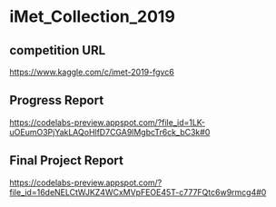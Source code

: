 # iMet_Collection_2019

## competition URL
https://www.kaggle.com/c/imet-2019-fgvc6

## Progress Report
https://codelabs-preview.appspot.com/?file_id=1LK-uOEumO3PjYakLAQoHlfD7CGA9lMgbcTr6ck_bC3k#0

## Final Project Report
https://codelabs-preview.appspot.com/?file_id=16deNELCtWJKZ4WCxMVpFEOE45T-c777FQtc6w9rmcg4#0
